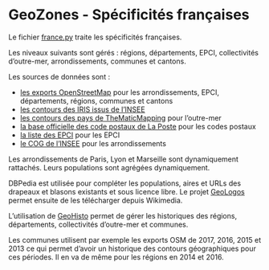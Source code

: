 # GeoZones - Spécificités françaises

Le fichier [france.py](france.py) traite les spécificités françaises.

Les niveaux suivants sont gérés : régions, départements, EPCI,
collectivités d’outre-mer, arrondissements, communes et cantons.

Les sources de données sont :

* [les exports OpenStreetMap](http://osm13.openstreetmap.fr/~cquest/openfla/export/)
  pour les arrondissements, EPCI, départements, régions, communes et cantons
* [les contours des IRIS issus de l’INSEE](https://www.data.gouv.fr/fr/datasets/contour-des-iris-insee-tout-en-un/)
* [les contours des pays de TheMaticMapping](http://thematicmapping.org/downloads/)
  pour l’outre-mer
* [la base officielle des code postaux de La Poste](https://www.data.gouv.fr/fr/datasets/base-officielle-des-codes-postaux/)
  pour les codes postaux
* [la liste des EPCI](http://www.collectivites-locales.gouv.fr/liste-et-composition-2015)
  pour les EPCI
* [le COG de l’INSEE](https://www.insee.fr/fr/information/2666684)
  pour les arrondissements

Les arrondissements de Paris, Lyon et Marseille sont dynamiquement
rattachés. Leurs populations sont agrégées dynamiquement.

DBPedia est utilisée pour compléter les populations, aires et URLs des
drapeaux et blasons existants et sous licence libre. Le projet
[GeoLogos](https://github.com/etalab/geologos/) permet ensuite de les
télécharger depuis Wikimedia.

L’utilisation de [GeoHisto](https://github.com/etalab/geohisto) permet
de gérer les historiques des régions, départements, collectivités
d’outre-mer et communes.

Les communes utilisent par exemple les exports OSM de 2017, 2016, 2015
et 2013 ce qui permet d’avoir un historique des contours géographiques
pour ces périodes. Il en va de même pour les régions en 2014 et 2016.
